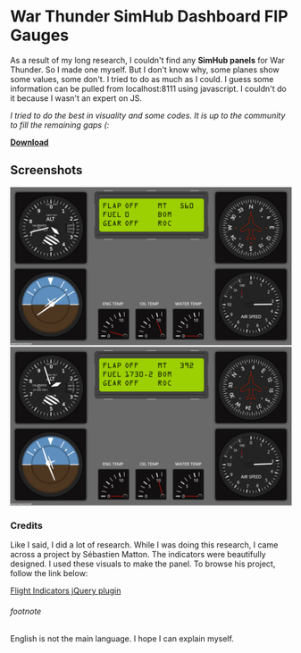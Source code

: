 <h1>War Thunder SimHub Dashboard FIP Gauges</h1>

As a result of my long research, I couldn't find any <b>SimHub panels</b> for War Thunder. So I made one myself. But I don't know why, some planes show some values, some don't. I tried to do as much as I could. I guess some information can be pulled from localhost:8111 using javascript. I couldn't do it because I wasn't an expert on JS.

<i>I tried to do the best in visuality and some codes. It is up to the community to fill the remaining gaps (:</i>

<u><b><a href="https://github.com/furkanozden/warthunderdashboard/raw/master/war_thunder_dashboard.simhubdash">Download</a></b></u>

<h2>Screenshots</h2>

<img src="https://raw.githubusercontent.com/furkanozden/warthunderdashboard/master/1.png" />
<img src="https://raw.githubusercontent.com/furkanozden/warthunderdashboard/master/2.png" />

<h3>Credits</h3>

Like I said, I did a lot of research. While I was doing this research, I came across a project by Sébastien Matton. The indicators were beautifully designed. I used these visuals to make the panel. To browse his project, follow the link below:

<a href="https://github.com/sebmatton/jQuery-Flight-Indicators">Flight Indicators jQuery plugin</a>

<h6>footnote</h6>
English is not the main language. I hope I can explain myself.
